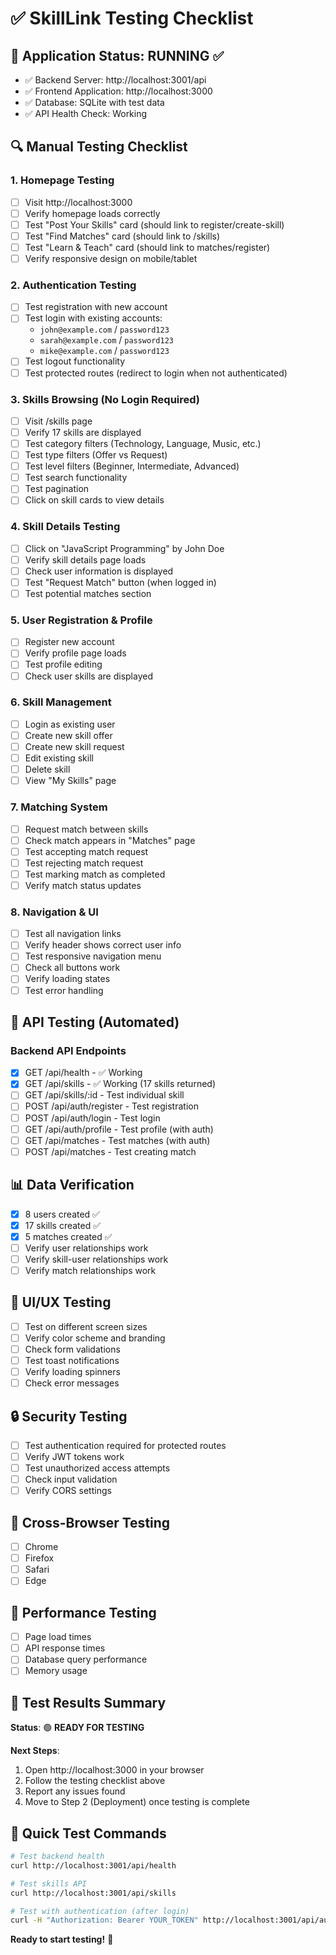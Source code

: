 # ✅ SkillLink Testing Checklist

## 🎯 **Application Status: RUNNING** ✅
- ✅ Backend Server: http://localhost:3001/api
- ✅ Frontend Application: http://localhost:3000
- ✅ Database: SQLite with test data
- ✅ API Health Check: Working

## 🔍 **Manual Testing Checklist**

### **1. Homepage Testing** 
- [ ] Visit http://localhost:3000
- [ ] Verify homepage loads correctly
- [ ] Test "Post Your Skills" card (should link to register/create-skill)
- [ ] Test "Find Matches" card (should link to /skills)
- [ ] Test "Learn & Teach" card (should link to matches/register)
- [ ] Verify responsive design on mobile/tablet

### **2. Authentication Testing**
- [ ] Test registration with new account
- [ ] Test login with existing accounts:
  - `john@example.com` / `password123`
  - `sarah@example.com` / `password123`
  - `mike@example.com` / `password123`
- [ ] Test logout functionality
- [ ] Test protected routes (redirect to login when not authenticated)

### **3. Skills Browsing (No Login Required)**
- [ ] Visit /skills page
- [ ] Verify 17 skills are displayed
- [ ] Test category filters (Technology, Language, Music, etc.)
- [ ] Test type filters (Offer vs Request)
- [ ] Test level filters (Beginner, Intermediate, Advanced)
- [ ] Test search functionality
- [ ] Test pagination
- [ ] Click on skill cards to view details

### **4. Skill Details Testing**
- [ ] Click on "JavaScript Programming" by John Doe
- [ ] Verify skill details page loads
- [ ] Check user information is displayed
- [ ] Test "Request Match" button (when logged in)
- [ ] Test potential matches section

### **5. User Registration & Profile**
- [ ] Register new account
- [ ] Verify profile page loads
- [ ] Test profile editing
- [ ] Check user skills are displayed

### **6. Skill Management**
- [ ] Login as existing user
- [ ] Create new skill offer
- [ ] Create new skill request
- [ ] Edit existing skill
- [ ] Delete skill
- [ ] View "My Skills" page

### **7. Matching System**
- [ ] Request match between skills
- [ ] Check match appears in "Matches" page
- [ ] Test accepting match request
- [ ] Test rejecting match request
- [ ] Test marking match as completed
- [ ] Verify match status updates

### **8. Navigation & UI**
- [ ] Test all navigation links
- [ ] Verify header shows correct user info
- [ ] Test responsive navigation menu
- [ ] Check all buttons work
- [ ] Verify loading states
- [ ] Test error handling

## 🧪 **API Testing (Automated)**

### **Backend API Endpoints**
- [x] GET /api/health - ✅ Working
- [x] GET /api/skills - ✅ Working (17 skills returned)
- [ ] GET /api/skills/:id - Test individual skill
- [ ] POST /api/auth/register - Test registration
- [ ] POST /api/auth/login - Test login
- [ ] GET /api/auth/profile - Test profile (with auth)
- [ ] GET /api/matches - Test matches (with auth)
- [ ] POST /api/matches - Test creating match

## 📊 **Data Verification**
- [x] 8 users created ✅
- [x] 17 skills created ✅
- [x] 5 matches created ✅
- [ ] Verify user relationships work
- [ ] Verify skill-user relationships work
- [ ] Verify match relationships work

## 🎨 **UI/UX Testing**
- [ ] Test on different screen sizes
- [ ] Verify color scheme and branding
- [ ] Check form validations
- [ ] Test toast notifications
- [ ] Verify loading spinners
- [ ] Check error messages

## 🔒 **Security Testing**
- [ ] Test authentication required for protected routes
- [ ] Verify JWT tokens work
- [ ] Test unauthorized access attempts
- [ ] Check input validation
- [ ] Verify CORS settings

## 📱 **Cross-Browser Testing**
- [ ] Chrome
- [ ] Firefox
- [ ] Safari
- [ ] Edge

## 🚀 **Performance Testing**
- [ ] Page load times
- [ ] API response times
- [ ] Database query performance
- [ ] Memory usage

## 📝 **Test Results Summary**

**Status**: 🟢 **READY FOR TESTING**

**Next Steps**:
1. Open http://localhost:3000 in your browser
2. Follow the testing checklist above
3. Report any issues found
4. Move to Step 2 (Deployment) once testing is complete

## 🎯 **Quick Test Commands**

```bash
# Test backend health
curl http://localhost:3001/api/health

# Test skills API
curl http://localhost:3001/api/skills

# Test with authentication (after login)
curl -H "Authorization: Bearer YOUR_TOKEN" http://localhost:3001/api/auth/profile
```

**Ready to start testing!** 🚀

